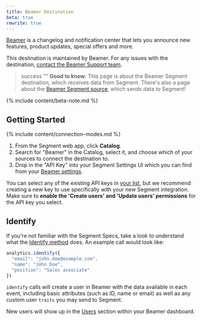 ```yaml
---
title: Beamer Destination
beta: true
rewrite: true
---
```


[Beamer](https://www.getbeamer.com/?utm_source=segmentio&utm_medium=docs&utm_campaign=partners) is a changelog and notification center that lets you announce new features, product updates, special offers and more.

This destination is maintained by Beamer. For any issues with the destination, [contact the Beamer Support team](mailto:info@getbeamer.com).

> success ""
> **Good to know**: This page is about the Beamer Segment destination, which receives data from Segment. There's also a page about the [Beamer Segment source](/docs/connections/sources/catalog/cloud-apps/beamer/), which sends data _to_ Segment!

{% include content/beta-note.md %}


## Getting Started

{% include content/connection-modes.md %}

1. From the Segment web app, click **Catalog**.
2. Search for "Beamer" in the Catalog, select it, and choose which of your sources to connect the destination to.
3. Drop in the "API Key" into your Segment Settings UI which you can find from your [Beamer settings](https://app.getbeamer.com/settings#api).

You can select any of the existing API keys in [your list](https://app.getbeamer.com/settings#api), but we recommend creating a new key to use specifically with your new Segment integration. Make sure to **enable the 'Create users' and 'Update users' permissions** for the API key you select.

## Identify

If you're not familiar with the Segment Specs, take a look to understand what the [Identify method](https://segment.com/docs/connections/spec/identify/) does. An example call would look like:

```js
analytics.identify({
  "email": "john.doe@example.com",
  "name": "John Doe",
  "position": "Sales associate"
})
```

`identify` calls will create a user in Beamer with the data available in each event, including basic attributes (such as ID, name or email) as well as any custom user `traits` you may send to Segment.

New users will show up in the [Users](https://app.getbeamer.com/users) section within your Beamer dashboard.
